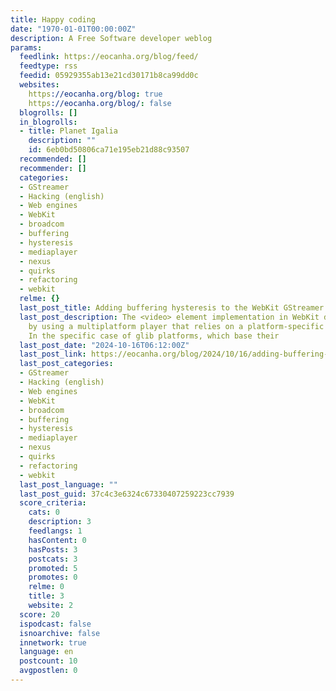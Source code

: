 ```yaml
---
title: Happy coding
date: "1970-01-01T00:00:00Z"
description: A Free Software developer weblog
params:
  feedlink: https://eocanha.org/blog/feed/
  feedtype: rss
  feedid: 05929355ab13e21cd30171b8ca99dd0c
  websites:
    https://eocanha.org/blog: true
    https://eocanha.org/blog/: false
  blogrolls: []
  in_blogrolls:
  - title: Planet Igalia
    description: ""
    id: 6eb0bd50806ca71e195eb21d88c93507
  recommended: []
  recommender: []
  categories:
  - GStreamer
  - Hacking (english)
  - Web engines
  - WebKit
  - broadcom
  - buffering
  - hysteresis
  - mediaplayer
  - nexus
  - quirks
  - refactoring
  - webkit
  relme: {}
  last_post_title: Adding buffering hysteresis to the WebKit GStreamer video player
  last_post_description: The <video> element implementation in WebKit does its job
    by using a multiplatform player that relies on a platform-specific implementation.
    In the specific case of glib platforms, which base their
  last_post_date: "2024-10-16T06:12:00Z"
  last_post_link: https://eocanha.org/blog/2024/10/16/adding-buffering-hysteresis-to-the-webkit-gstreamer-video-player/
  last_post_categories:
  - GStreamer
  - Hacking (english)
  - Web engines
  - WebKit
  - broadcom
  - buffering
  - hysteresis
  - mediaplayer
  - nexus
  - quirks
  - refactoring
  - webkit
  last_post_language: ""
  last_post_guid: 37c4c3e6324c67330407259223cc7939
  score_criteria:
    cats: 0
    description: 3
    feedlangs: 1
    hasContent: 0
    hasPosts: 3
    postcats: 3
    promoted: 5
    promotes: 0
    relme: 0
    title: 3
    website: 2
  score: 20
  ispodcast: false
  isnoarchive: false
  innetwork: true
  language: en
  postcount: 10
  avgpostlen: 0
---
```

